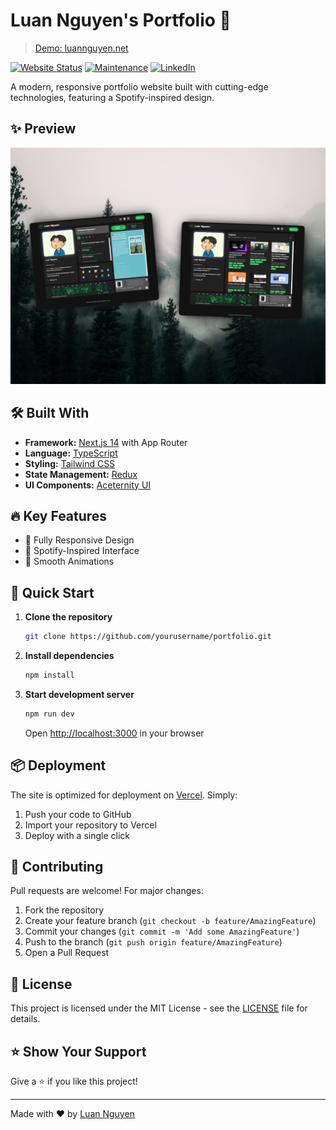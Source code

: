 # Luan Nguyen's Portfolio 🚀

> [Demo: luannguyen.net](https://www.luannguyen.net)

[![Website Status](https://img.shields.io/badge/website-up-yellow)](https://www.luannguyen.net/)
[![Maintenance](https://img.shields.io/badge/maintained-yes-green.svg)](https://github.com/LuaanNguyen/luannguyen-portfolio/commits/main)
[![LinkedIn](https://img.shields.io/badge/connect-linkedin-1abc9c.svg)](https://www.linkedin.com/in/luanthiennguyen/)

A modern, responsive portfolio website built with cutting-edge technologies, featuring a Spotify-inspired design.

## ✨ Preview

<img src="portfolio_highres.png" width="700"  alt="Portfolio Preview">

## 🛠️ Built With

- **Framework:** [Next.js 14](https://nextjs.org/) with App Router
- **Language:** [TypeScript](https://www.typescriptlang.org/)
- **Styling:** [Tailwind CSS](https://tailwindcss.com/)
- **State Management:** [Redux](https://redux.js.org/)
- **UI Components:** [Aceternity UI](https://ui.aceternity.com/)

## 🔥 Key Features

- 📱 Fully Responsive Design
- 🎨 Spotify-Inspired Interface
- 🔄 Smooth Animations

## 🚀 Quick Start

1. **Clone the repository**

   ```bash
   git clone https://github.com/yourusername/portfolio.git
   ```

2. **Install dependencies**

   ```bash
   npm install
   ```

3. **Start development server**
   ```bash
   npm run dev
   ```
   Open [http://localhost:3000](http://localhost:3000) in your browser

## 📦 Deployment

The site is optimized for deployment on [Vercel](https://vercel.com/). Simply:

1. Push your code to GitHub
2. Import your repository to Vercel
3. Deploy with a single click

## 🤝 Contributing

Pull requests are welcome! For major changes:

1. Fork the repository
2. Create your feature branch (`git checkout -b feature/AmazingFeature`)
3. Commit your changes (`git commit -m 'Add some AmazingFeature'`)
4. Push to the branch (`git push origin feature/AmazingFeature`)
5. Open a Pull Request

## 📄 License

This project is licensed under the MIT License - see the [LICENSE](LICENSE) file for details.

## ⭐ Show Your Support

Give a ⭐️ if you like this project!

---

Made with ❤️ by [Luan Nguyen](https://www.linkedin.com/in/luanthiennguyen/)

